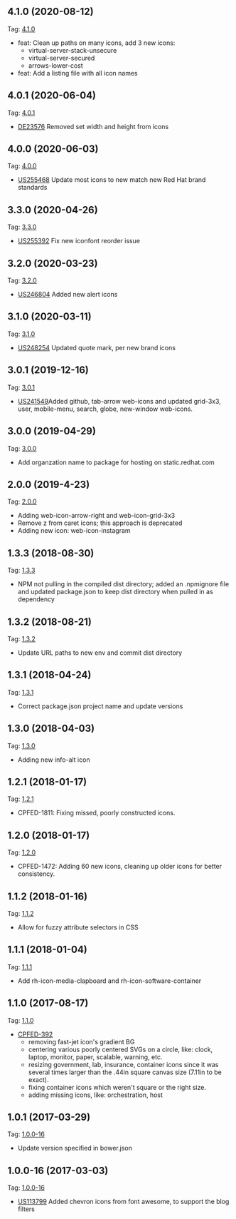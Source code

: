 
## 4.1.0 (2020-08-12)
Tag: [4.1.0](https://gitlab.corp.redhat.com/uxdd/rh-iconfont/tags/4.1.0)

- feat: Clean up paths on many icons, add 3 new icons:
    - virtual-server-stack-unsecure
    - virtual-server-secured
    - arrows-lower-cost
- feat: Add a listing file with all icon names

## 4.0.1 (2020-06-04)
Tag: [4.0.1](https://gitlab.corp.redhat.com/uxdd/rh-iconfont/tags/4.0.1)

- [DE23576](https://rally1.rallydev.com/#/270861059696d/detail/defect/396289654572) Removed set width and height from icons

## 4.0.0 (2020-06-03)
Tag: [4.0.0](https://gitlab.corp.redhat.com/uxdd/rh-iconfont/tags/4.0.0)

- [US255468](https://rally1.rallydev.com/#/detail/userstory/387738909116) Update most icons to new match new Red Hat brand standards


## 3.3.0 (2020-04-26)
Tag: [3.3.0](https://gitlab.corp.redhat.com/uxdd/rh-iconfont/tags/3.3.0)

- [US255392](https://rally1.rallydev.com/#/detail/userstory/387560173264) Fix new iconfont reorder issue

## 3.2.0 (2020-03-23)
Tag: [3.2.0](https://gitlab.corp.redhat.com/uxdd/rh-iconfont/tags/3.2.0)

- [US246804](https://rally1.rallydev.com/#/detail/userstory/371467289072) Added new alert icons

## 3.1.0 (2020-03-11)
Tag: [3.1.0](https://gitlab.corp.redhat.com/uxdd/rh-iconfont/tags/3.1.0)

- [US248254](https://rally1.rallydev.com/#/detail/userstory/374168380692) Updated quote mark, per new brand icons

## 3.0.1 (2019-12-16)
Tag: [3.0.1](https://gitlab.corp.redhat.com/uxdd/rh-iconfont/tags/3.0.1)

- [US241549](https://rally1.rallydev.com/#/detail/userstory/360084243440)Added github, tab-arrow web-icons and updated grid-3x3, user, mobile-menu, search, globe, new-window web-icons.

## 3.0.0 (2019-04-29)
Tag: [3.0.0](https://gitlab.corp.redhat.com/uxdd/rh-iconfont/tags/3.0.0)

-  Add organzation name to package for hosting on static.redhat.com

## 2.0.0 (2019-4-23)
Tag: [2.0.0](https://gitlab.corp.redhat.com/uxdd/rh-iconfont/tags/2.0.0)

-   Adding web-icon-arrow-right and web-icon-grid-3x3
-   Remove z from caret icons; this approach is deprecated
-   Adding new icon: web-icon-instagram

## 1.3.3 (2018-08-30)
Tag: [1.3.3](https://gitlab.corp.redhat.com/uxdd/rh-iconfont/tags/1.3.3)

-   NPM not pulling in the compiled dist directory; added an .npmignore file and updated package.json to keep dist directory when pulled in as dependency

## 1.3.2 (2018-08-21)
Tag: [1.3.2](https://gitlab.corp.redhat.com/uxdd/rh-iconfont/tags/1.3.2)

-   Update URL paths to new env and commit dist directory

## 1.3.1 (2018-04-24)
Tag: [1.3.1](https://gitlab.it-mkt.corpdev.redhat.com/it-marketing/rh-iconfont/tags/1.3.1)

 - Correct package.json project name and update versions

## 1.3.0 (2018-04-03)
Tag: [1.3.0](https://gitlab.it-mkt.corpdev.redhat.com/it-marketing/rh-iconfont/tags/1.3.0)

 - Adding new info-alt icon

## 1.2.1 (2018-01-17)
Tag: [1.2.1](https://gitlab.it-mkt.corpdev.redhat.com/it-marketing/rh-iconfont/tags/1.2.1)

 - CPFED-1811: Fixing missed, poorly constructed icons.

## 1.2.0 (2018-01-17)
Tag: [1.2.0](https://gitlab.it-mkt.corpdev.redhat.com/it-marketing/rh-iconfont/tags/1.2.0)

 - CPFED-1472: Adding 60 new icons, cleaning up older icons for better consistency.

## 1.1.2 (2018-01-16)
Tag: [1.1.2](https://gitlab.it-mkt.corpdev.redhat.com/it-marketing/rh-iconfont/tags/1.1.2)

 - Allow for fuzzy attribute selectors in CSS

## 1.1.1 (2018-01-04)
Tag: [1.1.1](https://gitlab.it-mkt.corpdev.redhat.com/it-marketing/rh-iconfont/tags/1.1.1)

 - Add rh-icon-media-clapboard and rh-icon-software-container

## 1.1.0 (2017-08-17)
Tag: [1.1.0](https://gitlab.it-mkt.corpdev.redhat.com/it-marketing/rh-iconfont/tags/1.1.0)

- [CPFED-392](https://projects.engineering.redhat.com/projects/CPFED/issues/CPFED-392)
  	- removing fast-jet icon's gradient BG
	- centering various poorly centered SVGs on a circle, like: clock, laptop, monitor, paper, scalable, warning, etc.
	- resizing government, lab, insurance, container icons since it was several times larger than the .44in square canvas size (7.11in to be exact).
	- fixing container icons which weren't square or the right size.
	- adding missing icons, like: orchestration, host

## 1.0.1 (2017-03-29)
Tag: [1.0.0-16](https://gitlab.it-mkt.corpdev.redhat.com/it-marketing/rh-iconfont/tags/1.0.1)

- Update version specified in bower.json

## 1.0.0-16 (2017-03-03)
Tag: [1.0.0-16](https://gitlab.it-mkt.corpdev.redhat.com/it-marketing/rh-iconfont/tags/1.0.0-16)

- [US113799](https://rally1.rallydev.com/#/9696608831d/detail/userstory/85951328724) Added chevron icons from font awesome, to support the blog filters
